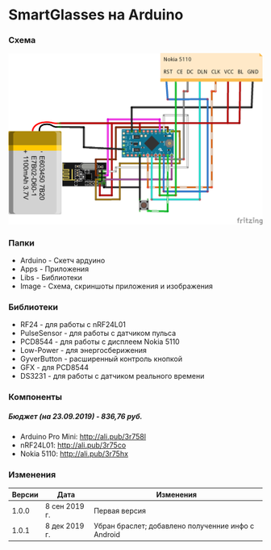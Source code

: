 # SmartGlasses на Arduino
### Схема
![Screenshot](Images/Schematic.png)

### Папки
- Arduino - Скетч ардуино
- Apps - Приложения
- Libs - Библиотеки
- Image - Схема, скриншоты приложения и изображения

### Библиотеки
- RF24 - для работы с nRF24L01
- PulseSensor - для работы с датчиком пульса
- PCD8544 - для работы с дисплеем Nokia 5110
- Low-Power - для энергосберижения
- GyverButton - расширенный контроль кнопкой
- GFX - для PCD8544
- DS3231 - для работы с датчиком реального времени

### Компоненты
##### Бюджет (на 23.09.2019) - 836,76 руб.
- Arduino Pro Mini: http://ali.pub/3r758l
- nRF24L01: http://ali.pub/3r75co
- Nokia 5110: http://ali.pub/3r75hx
### Изменения
Версии  | Дата  | Изменения 
------------- | ------------- | -------------
1.0.0  |  8 сен 2019 г.  |  Первая версия
1.0.1  |  8 дек 2019 г.  |  Убран браслет; добавлено полученние инфо с Android

